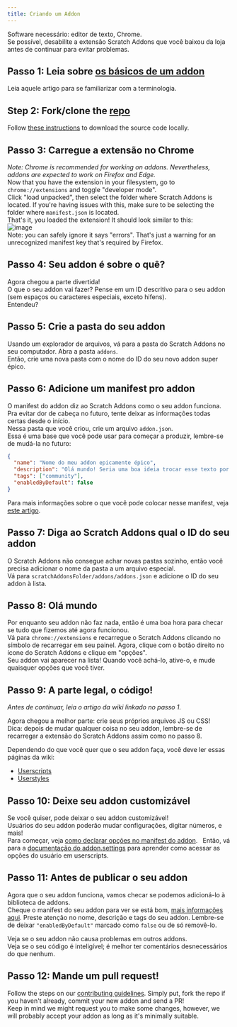 ```yaml
---
title: Criando um Addon
---
```

Software necessário: editor de texto, Chrome.  
Se possível, desabilite a extensão Scratch Addons que você baixou da loja antes de continuar para evitar problemas.

## Passo 1: Leia sobre [os básicos de um addon](/docs/develop/getting-started/addon-basics/)
Leia aquele artigo para se familiarizar com a terminologia.

## Step 2: Fork/clone the [repo](https://github.com/ScratchAddons/ScratchAddons)
Follow [these instructions](/docs/getting-started/installing/#from-source) to download the source code locally.

## Passo 3: Carregue a extensão no Chrome
*Note: Chrome is recommended for working on addons. Nevertheless, addons are expected to work on Firefox and Edge.*  
Now that you have the extension in your filesystem, go to `chrome://extensions` and toggle "developer mode".  
Click "load unpacked", then select the folder where Scratch Addons is located. If you're having issues with this, make sure to be selecting the folder where `manifest.json` is located.  
That's it, you loaded the extension! It should look similar to this:  
![image](https://user-images.githubusercontent.com/17484114/91502527-accfd580-e89e-11ea-9e16-7daa2b808379.png)  
Note: you can safely ignore it says "errors". That's just a warning for an unrecognized manifest key that's required by Firefox.

## Passo 4: Seu addon é sobre o quê?
Agora chegou a parte divertida!  
O que o seu addon vai fazer? Pense em um ID descritivo para o seu addon (sem espaços ou caracteres especiais, exceto hifens).  
Entendeu?

## Passo 5: Crie a pasta do seu addon
Usando um explorador de arquivos, vá para a pasta do Scratch Addons no seu computador. Abra a pasta `addons`.  
Então, crie uma nova pasta com o nome do ID do seu novo addon super épico.

## Passo 6: Adicione um manifest pro addon
O manifest do addon diz ao Scratch Addons como o seu addon funciona. Pra evitar dor de cabeça no futuro, tente deixar as informações todas certas desde o início.  
Nessa pasta que você criou, crie um arquivo `addon.json`.  
Essa é uma base que você pode usar para começar a produzir, lembre-se de mudá-la no futuro:
```json
{
  "name": "Nome do meu addon epicamente épico",
  "description": "Olá mundo! Seria uma boa ideia trocar esse texto por uma descrição de verdade.",
  "tags": ["community"],
  "enabledByDefault": false
}
```
Para mais informações sobre o que você pode colocar nesse manifest, veja [este artigo](/docs/reference/addon-manifest/).


## Passo 7: Diga ao Scratch Addons qual o ID do seu addon
O Scratch Addons não consegue achar novas pastas sozinho, então você precisa adicionar o nome da pasta a um arquivo especial.  
Vá para `scratchAddonsFolder/addons/addons.json` e adicione o ID do seu addon à lista.

## Passo 8: Olá mundo
Por enquanto seu addon não faz nada, então é uma boa hora para checar se tudo que fizemos até agora funcionou.  
Vá para `chrome://extensions` e recarregue o Scratch Addons clicando no símbolo de recarregar em seu painel.
Agora, clique com o botão direito no ícone do Scratch Addons e clique em "opções".  
Seu addon vai aparecer na lista! Quando você achá-lo, ative-o, e mude quaisquer opções que você tiver.

## Passo 9: A parte legal, o código!
*Antes de continuar, leia o artigo da wiki linkado no passo 1.*

Agora chegou a melhor parte: crie seus próprios arquivos JS ou CSS!  
Dica: depois de mudar qualquer coisa no seu addon, lembre-se de recarregar a extensão do Scratch Addons assim como no passo 8.

Dependendo do que você quer que o seu addon faça, você deve ler essas páginas da wiki:
- [Userscripts](/docs/develop/addon-types/userscripts)
- [Userstyles](/docs/develop/addon-types/userstyles)

## Passo 10: Deixe seu addon customizável
Se você quiser, pode deixar o seu addon customizável!  
Usuários do seu addon poderão mudar configurações, digitar números, e mais!  
Para começar, veja [como declarar opções no manifest do addon](/docs/reference/addon-manifest/#settings-object).  
Então, vá para a [documentação do addon.settings](/docs/reference/addon-api/addon.settings) para aprender como acessar as opções do usuário em userscripts.

## Passo 11: Antes de publicar o seu addon
Agora que o seu addon funciona, vamos checar se podemos adicioná-lo à biblioteca de addons.  
Cheque o manifest do seu addon para ver se está bom, [mais informações aqui](/docs/reference/addon-manifest). Preste atenção no nome, descrição e tags do seu addon. Lembre-se de deixar `"enabledByDefault"` marcado como `false` ou de só removê-lo.  

Veja se o seu addon não causa problemas em outros addons.  
Veja se o seu código é inteligível; é melhor ter comentários desnecessários do que nenhum.

## Passo 12: Mande um pull request!
Follow the steps on our [contributing guidelines](https://github.com/ScratchAddons/ScratchAddons/blob/master/.github/CONTRIBUTING.md). Simply put, fork the repo if you haven't already, commit your new addon and send a PR!  
Keep in mind we might request you to make some changes, however, we will probably accept your addon as long as it's minimally suitable.
